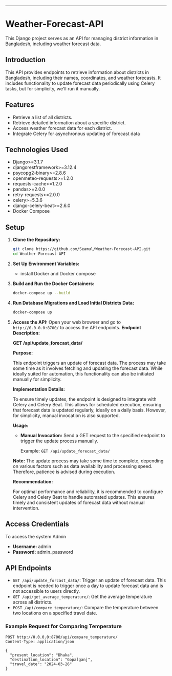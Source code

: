 

---

# Weather-Forecast-API


This Django project serves as an API for managing district information in Bangladesh, including weather forecast data.

## Introduction

This API provides endpoints to retrieve information about districts in Bangladesh, including their names, coordinates, and weather forecasts. It includes functionality to update forecast data periodically using Celery tasks, but for simplicity, we'll run it manually.

## Features

- Retrieve a list of all districts.
- Retrieve detailed information about a specific district.
- Access weather forecast data for each district.
- Integrate Celery for asynchronous updating of forecast data

## Technologies Used

- Django>=3.1.7
- djangorestframework>=3.12.4
- psycopg2-binary>=2.8.6
- openmeteo-requests>=1.2.0
- requests-cache>=1.2.0
- pandas>=2.0.0
- retry-requests>=2.0.0
- celery>=5.3.6
- django-celery-beat>=2.6.0
- Docker Compose
## Setup

1. **Clone the Repository:**
   ```bash
   git clone https://github.com/Seamul/Weather-Forecast-API.git
   cd Weather-Forecast-API

   ```

2. **Set Up Environment Variables:**
   - install Docker and Docker compose


3. **Build and Run the Docker Containers:**
   ```bash
   docker-compose up --build
   ```

4. **Run Database Migrations and Load Initial Districts Data:**
   ```bash
   docker-compose up
   ```


5. **Access the API:**
   Open your web browser and go to `http://0.0.0.0:8700/` to access the API endpoints.
   **Endpoint Description:**

   **GET /api/update_forecast_data/**
   
   **Purpose:**
   
   This endpoint triggers an update of forecast data. The process may take some time as it involves fetching and updating the forecast data. While ideally suited for automation, this functionality can also be initiated manually for simplicity.
   
   **Implementation Details:**
   
   To ensure timely updates, the endpoint is designed to integrate with Celery and Celery Beat. This allows for scheduled execution, ensuring that forecast data is updated regularly, ideally on a daily basis. However, for simplicity, manual invocation is also supported.
   
   **Usage:**
   
   - **Manual Invocation:** Send a GET request to the specified endpoint to trigger the update process manually.
     
     Example: `GET /api/update_forecast_data/`
     
   
   **Note:** The update process may take some time to complete, depending on various factors such as data availability and processing speed. Therefore, patience is advised during execution.
   
   **Recommendation:**
   
   For optimal performance and reliability, it is recommended to configure Celery and Celery Beat to handle automated updates. This ensures timely and consistent updates of forecast data without manual intervention.
## Access Credentials

To access the system Admin

- **Username:** admin
- **Password:** admin_password

  
## API Endpoints


- `GET /api/update_forcast_data/`: Trigger an update of forecast data. This endpoint is needed to trigger once a day to update forecast data and is not accessible to users directly.
- `GET /api/get_average_temperature/`: Get the average temperature across all districts.
- `POST /api/compare_temperature/`: Compare the temperature between two locations on a specified travel date.

### Example Request for Comparing Temperature
```http
POST http://0.0.0.0:8700/api/compare_temperature/
Content-Type: application/json

{
  "present_location": "Dhaka",
  "destination_location": "Gopalganj",
  "travel_date": "2024-03-26"
}






